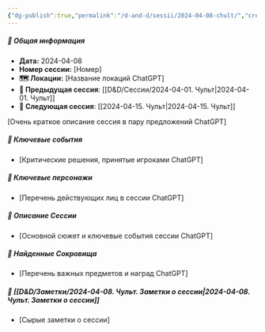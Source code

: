 ```yaml
---
{"dg-publish":true,"permalink":"/d-and-d/sessii/2024-04-08-chult/","created":"2024-04-08T20:35:17.006+03:00","updated":"2024-04-08T20:35:25.564+03:00"}
---
```



##### 📅 Общая информация

- **Дата:** 2024-04-08
- **Номер cессии:** [Номер]
- **🗺️ Локации:** [Название локаций ChatGPT]
- **🔗 Предыдущая сессия**: [[D&D/Сессии/2024-04-01. Чульт\|2024-04-01. Чульт]]
- **🔗 Следующая сессия**: [[2024-04-15. Чульт\|2024-04-15. Чульт]]

[Очень краткое описание сессия в пару предложений ChatGPT]
##### 🔑 **Ключевые события** 
- [Критические решения, принятые игроками ChatGPT]
##### 🧍 **Ключевые персонажи** 
- [Перечень действующих лиц в сессии ChatGPT]
##### 📖 **Описание Сессии** 
- [Основной сюжет и ключевые события сессии ChatGPT]
##### 💎 **Найденные Сокровища** 
- [Перечень важных предметов и наград ChatGPT]
##### 📝 **[[D&D/Заметки/2024-04-08. Чульт. Заметки о сессии\|2024-04-08. Чульт. Заметки о сессии]]**
- [Сырые заметки о сессии]

